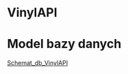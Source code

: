 # VinylAPI
# Model bazy danych
[Schemat_db_VinylAPI](https://user-images.githubusercontent.com/32575005/145459975-41ae6fd8-0504-44a2-b76e-4bb3af3daf27.png)
